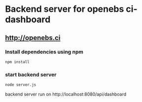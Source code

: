 # Backend server for openebs ci-dashboard 

## http://openebs.ci

### Install dependencies using npm

```bash
npm install
```

### start backend server

```bash
node server.js
```

backend server run on http://localhost:8080/api/dashboard